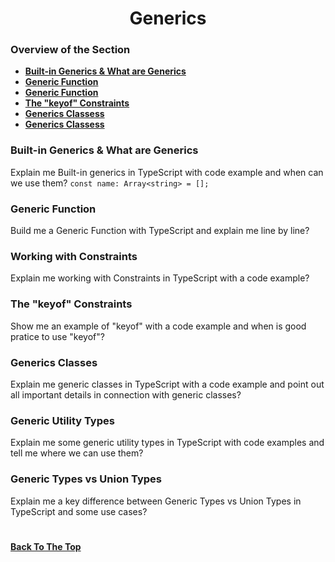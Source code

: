 <h1 align="center">Generics</h1>

### Overview of the Section
* **[Built-in Generics & What are Generics](#generics)**
* **[Generic Function](#generic-function)**
* **[Generic Function](#constraints)**
* **[The "keyof" Constraints](#keyof)**
* **[Generics Classess](#generics-classes)**
* **[Generics Classess](#generics-classes)**

### <a name="generics">Built-in Generics & What are Generics</a>
Explain me Built-in generics in TypeScript with code example and when can we use them?
``const name: Array<string> = [];``

### Generic Function
Build me a Generic Function with TypeScript and explain me line by line?

### <a name="constraints">Working with Constraints</a>
Explain me working with Constraints in TypeScript with a code example?

### <a name="keyof">The "keyof" Constraints</a>
Show me an example of "keyof" with a code example and when is good pratice to use "keyof"?

### Generics Classes
Explain me generic classes in TypeScript with a code example and point out all important details in connection with generic classes?

### Generic Utility Types
Explain me some generic utility types in TypeScript with code examples and tell me where we can use them?

### Generic Types vs Union Types
Explain me a key difference between Generic Types vs Union Types in TypeScript and some use cases?

#
**[Back To The Top](#Overview-of-the-Section)**